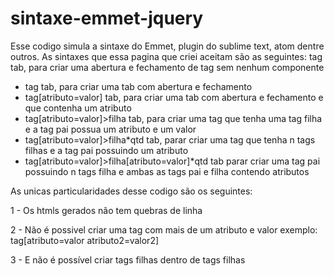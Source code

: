 # sintaxe-emmet-jquery
Esse codigo simula a sintaxe do Emmet, plugin do sublime text, atom dentre outros.
As sintaxes que essa pagina que criei aceitam são as seguintes:
tag tab, para criar uma abertura e fechamento de tag sem nenhum componente
<ul>
<li>tag tab, para criar uma tab com abertura e fechamento</li>
<li>tag[atributo=valor] tab, para criar uma tab com abertura e fechamento e que contenha um atributo</li>
<li>tag[atributo=valor]>filha tab, para criar uma tag que tenha uma tag filha e a tag pai possua um atributo e um valor</li>
<li>tag[atributo=valor]>filha*qtd tab, parar criar uma tag que tenha n tags filhas e a tag pai possuindo um atributo</li>
<li>tag[atributo=valor]>filha[atributo=valor]*qtd tab parar criar uma tag pai possuindo n tags filha e ambas as tags pai e filha contendo atributos</li>
</ul>
As unicas particularidades desse codigo são os seguintes:
<p>1 - Os htmls gerados não tem quebras de linha</p>
<p>2 - Não é possivel criar uma tag com mais de um atributo e valor exemplo: tag[atributo=valor atributo2=valor2]</p>
<p>3 - E não é possível criar tags filhas dentro de tags filhas</p>
